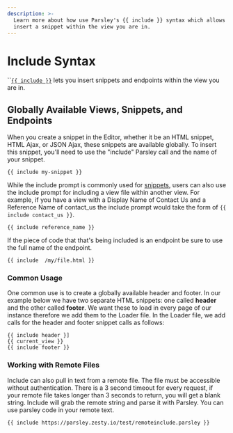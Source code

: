 ```yaml
---
description: >-
  Learn more about how use Parsley's {{ include }} syntax which allows you
  insert a snippet within the view you are in.
---
```


# Include Syntax

\`\`[`{{ include }}`](https://zesty.org/services/web-engine/introduction-to-parsley/parsley-index#include) lets you insert snippets and endpoints within the view you are in.

## Globally Available Views, Snippets, and Endpoints

When you create a snippet in the Editor, whether it be an HTML snippet, HTML Ajax, or JSON Ajax, these snippets are available globally. To insert this snippet, you'll need to use the "include" Parsley call and the name of your snippet.

```text
{{ include my-snippet }}
```

While the include prompt is commonly used for [snippets](https://zesty.org/glossary#snippet), users can also use the include prompt for including a view file within another view. For example, if you have a view with a Display Name of Contact Us and a Reference Name of contact\_us the include prompt would take the form of `{{ include contact_us }}`.

```text
{{ include reference_name }}
```

If the piece of code that that's being included is an endpoint be sure to use the full name of the endpoint.

```text
{{ include  /my/file.html }}
```

### Common Usage

One common use is to create a globally available header and footer. In our example below we have two separate HTML snippets: one called **header** and the other called **footer**. We want these to load in every page of our instance therefore we add them to the Loader file. In the Loader file, we add calls for the header and footer snippet calls as follows:

```text
{{ include header }]
{{ current_view }}
{{ include footer }}
```

### Working with Remote Files

Include can also pull in text from a remote file. The file must be accessible without authentication. There is a 3 second timeout for every request, if your remote file takes longer than 3 seconds to return, you will get a blank string. Include will grab the remote string and parse it with Parsley. You can use parsley code in your remote text.

```text
{{ include https://parsley.zesty.io/test/remoteinclude.parsley }}
```

